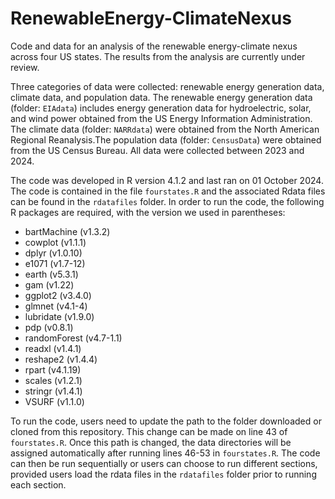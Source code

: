 # RenewableEnergy-ClimateNexus

Code and data for an analysis of the renewable energy-climate nexus across four US states. The results from the analysis are currently under review. 

Three categories of data were collected: renewable energy generation data, climate data, and population data. The renewable energy generation data (folder: `EIAdata`) includes energy generation data for hydroelectric, solar, and wind power obtained from the US Energy Information Administration. The climate data (folder: `NARRdata`) were obtained from the North American Regional Reanalysis.The population data (folder: `CensusData`) were obtained from the US Census Bureau. All data were collected between 2023 and 2024.

The code was developed in R version 4.1.2 and last ran on 01 October 2024. The code is contained in the file `fourstates.R` and the associated Rdata files can be found in the `rdatafiles` folder. In order to run the code, the following R packages are required, with the version we used in parentheses: 

*  bartMachine (v1.3.2)
*  cowplot (v1.1.1)
*  dplyr (v1.0.10)
*  e1071 (v1.7-12)
*  earth (v5.3.1)
*  gam (v1.22)
*  ggplot2 (v3.4.0)
*  glmnet (v4.1-4)
*  lubridate (v1.9.0)
*  pdp (v0.8.1)
*  randomForest (v4.7-1.1)
*  readxl (v1.4.1)
*  reshape2 (v1.4.4)
*  rpart (v4.1.19)
*  scales (v1.2.1)
*  stringr (v1.4.1)
*  VSURF (v1.1.0)

To run the code, users need to update the path to the folder downloaded or cloned from this repository. This change can be made on line 43 of `fourstates.R`. Once this path is changed, the data directories will be assigned automatically after running lines 46-53 in `fourstates.R`. The code can then be run sequentially or users can choose to run different sections, provided users load the rdata files in the `rdatafiles` folder prior to running each section. 
